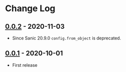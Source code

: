 # Change Log

## [0.0.2](https://github.com/dldevinc/sanic-conf/tree/v0.0.2) - 2020-11-03
- Since Sanic 20.9.0 `config.from_object` is deprecated.

## [0.0.1](https://github.com/dldevinc/sanic-conf/tree/v0.0.1) - 2020-10-01
- First release

